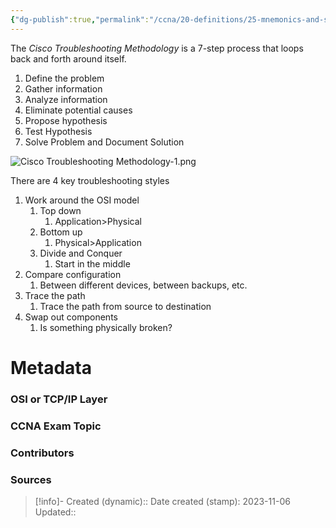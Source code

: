```yaml
---
{"dg-publish":true,"permalink":"/ccna/20-definitions/25-mnemonics-and-summaries/cisco-troubleshooting-methodology/","tags":["guides_ccna"]}
---
```


The *Cisco Troubleshooting Methodology* is a 7-step process that loops back and forth around itself. 
1. Define the problem
2. Gather information
3. Analyze information
4. Eliminate potential causes
5. Propose hypothesis
6. Test Hypothesis
7. Solve Problem and Document Solution

![Cisco Troubleshooting Methodology-1.png](/img/user/Attachments/Cisco%20Troubleshooting%20Methodology-1.png)

There are 4 key troubleshooting styles
1. Work around the OSI model
	1. Top down
		1. Application>Physical
	2. Bottom up
		1. Physical>Application
	3. Divide and Conquer
		1. Start in the middle
2. Compare configuration
	1. Between different devices, between backups, etc.
3. Trace the path
	1. Trace the path from source to destination
4. Swap out components
	1. Is something physically broken?

# Metadata
### OSI or TCP/IP Layer

### CCNA Exam Topic

### Contributors

### Sources



> [!info]- Created (dynamic):: 
> Date created (stamp): 2023-11-06
> Updated:: 


